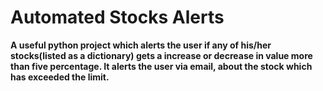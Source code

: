 # Automated Stocks Alerts
__A useful python project which alerts the user if any of his/her stocks(listed as a dictionary) gets a increase or decrease in value more than five percentage. It alerts the user via email, about the stock which has exceeded the limit.__
